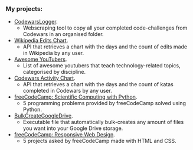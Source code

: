 ### My projects:
- [CodewarsLogger](https://github.com/JoseDeFreitas/CodewarsLogger).
  - Webscraping tool to copy all your completed code-challenges from Codewars in an organised folder.
- [Wikipedia Edits Chart](https://github.com/JoseDeFreitas/wikipedia-edits-chart).
  - API that retrieves a chart with the days and the count of edits made in Wikipedia by any user.
- [Awesome YouTubers](https://github.com/JoseDeFreitas/awesome-youtubers).
  - List of awesome youtubers that teach technology-related topics, categorised by discipline.
- [Codewars Activity Chart](https://github.com/JoseDeFreitas/codewars-activity-chart).
  - API that retrieves a chart with the days and the count of katas completed in Codewars by any user.
- [freeCodeCamp: Scientific Computing with Python](https://github.com/JoseDeFreitas/fcc-scientific-computing-with-python).
  - 5 programming problems provided by freeCodeCamp solved using Python.
- [BulkCreateGoogleDrive](https://github.com/JoseDeFreitas/BulkCreateGoogleDrive).
  - Executable file that automatically bulk-creates any amount of files you want into your Google Drive storage.
- [freeCodeCamp: Responsive Web Design](https://github.com/JoseDeFreitas/fcc-responsive-web-design).
  - 5 projects asked by freeCodeCamp made with HTML and CSS.
